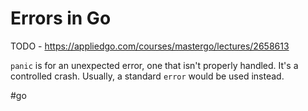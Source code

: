 # Errors in Go

TODO - https://appliedgo.com/courses/mastergo/lectures/2658613

`panic` is for an unexpected error, one that isn't properly handled. It's a controlled crash. Usually, a standard `error` would be used instead.

#go